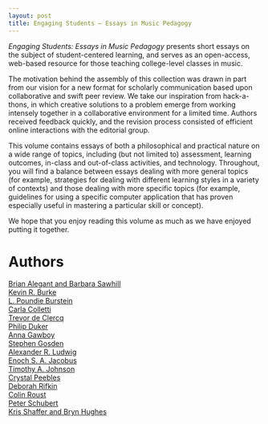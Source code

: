 ```yaml
---
layout: post
title: Engaging Students – Essays in Music Pedagogy
---
```

_Engaging Students: Essays in Music Pedagogy_ presents short essays on the subject of student-centered learning, and serves as an open-access, web-based resource for those teaching college-level classes in music.

The motivation behind the assembly of this collection was drawn in part from our vision for a new format for scholarly communication based upon collaborative and swift peer review. We take our inspiration from hack-a-thons, in which creative solutions to a problem emerge from working intensely together in a collaborative environment for a limited time. Authors received feedback quickly, and the revision process consisted of efficient online interactions with the editorial group.

This volume contains essays of both a philosophical and practical nature on a wide range of topics, including (but not limited to) assessment, learning outcomes, in-class and out-of-class activities, and technology. Throughout, you will find a balance between essays dealing with more general topics (for example, strategies for dealing with different learning styles in a variety of contexts) and those dealing with more specific topics (for example, guidelines for using a specific computer application that has proven especially useful in mastering a particular skill or concept).

We hope that you enjoy reading this volume as much as we have enjoyed putting it together.
 

# Authors #

[Brian Alegant and Barbara Sawhill](alegantSawhill.html)  
[Kevin R. Burke](burke.html)  
[L. Poundie Burstein](burstein.html)  
[Carla Colletti](colletti.html)  
[Trevor de Clercq](deClercq.html)  
[Philip Duker](duker.html)  
[Anna Gawboy](gawboy.html)  
[Stephen Gosden](gosden.html)  
[Alexander R. Ludwig](ludwig.html)   
[Enoch S. A. Jacobus](jacobus.html)   
[Timothy A. Johnson](johnson.html)  
[Crystal Peebles](peebles.html)  
[Deborah Rifkin](rifkin.html)  
[Colin Roust](roust.html)  
[Peter Schubert](schubert.html)  
[Kris Shaffer and Bryn Hughes](shafferintro.html)  
